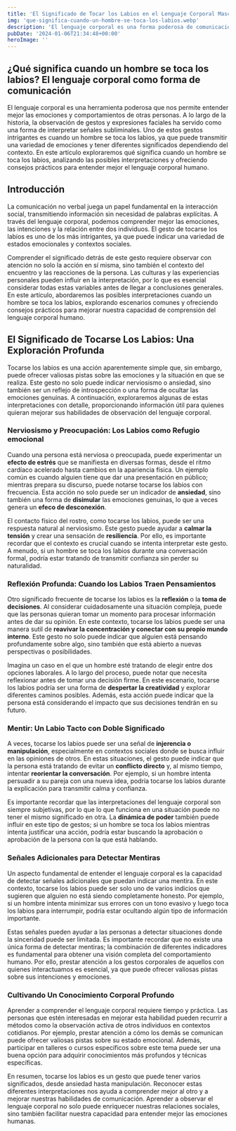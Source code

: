 ```yaml
---
title: 'El Significado de Tocar los Labios en el Lenguaje Corporal Masculino - Camuflaje Militar'
img: 'que-significa-cuando-un-hombre-se-toca-los-labios.webp'
description: 'El lenguaje corporal es una forma poderosa de comunicación que a menudo habla más fuerte que las palabras. Uno de los gestos más intrigantes y abiertos a'
pubDate: '2024-01-06T21:34:48+00:00'
heroImage: ''
---
```

    
  ## ¿Qué significa cuando un hombre se toca los labios? El lenguaje corporal como forma de comunicación

El lenguaje corporal es una herramienta poderosa que nos permite entender mejor las emociones y comportamientos de otras personas. A lo largo de la historia, la observación de gestos y expresiones faciales ha servido como una forma de interpretar señales subliminales. Uno de estos gestos intrigantes es cuando un hombre se toca los labios, ya que puede transmitir una variedad de emociones y tener diferentes significados dependiendo del contexto. En este artículo exploraremos qué significa cuando un hombre se toca los labios, analizando las posibles interpretaciones y ofreciendo consejos prácticos para entender mejor el lenguaje corporal humano.

## Introducción

La comunicación no verbal juega un papel fundamental en la interacción social, transmitiendo información sin necesidad de palabras explícitas. A través del lenguaje corporal, podemos comprender mejor las emociones, las intenciones y la relación entre dos individuos. El gesto de tocarse los labios es uno de los más intrigantes, ya que puede indicar una variedad de estados emocionales y contextos sociales. 

Comprender el significado detrás de este gesto requiere observar con atención no solo la acción en sí misma, sino también el contexto del encuentro y las reacciones de la persona. Las culturas y las experiencias personales pueden influir en la interpretación, por lo que es esencial considerar todas estas variables antes de llegar a conclusiones generales. En este artículo, abordaremos las posibles interpretaciones cuando un hombre se toca los labios, explorando escenarios comunes y ofreciendo consejos prácticos para mejorar nuestra capacidad de comprensión del lenguaje corporal humano.

## El Significado de Tocarse Los Labios: Una Exploración Profunda

Tocarse los labios es una acción aparentemente simple que, sin embargo, puede ofrecer valiosas pistas sobre las emociones y la situación en que se realiza. Este gesto no solo puede indicar nerviosismo o ansiedad, sino también ser un reflejo de introspección o una forma de ocultar las emociones genuinas. A continuación, exploraremos algunas de estas interpretaciones con detalle, proporcionando información útil para quienes quieran mejorar sus habilidades de observación del lenguaje corporal.

### Nerviosismo y Preocupación: Los Labios como Refugio emocional

Cuando una persona está nerviosa o preocupada, puede experimentar un **efecto de estrés** que se manifiesta en diversas formas, desde el ritmo cardíaco acelerado hasta cambios en la apariencia física. Un ejemplo común es cuando alguien tiene que dar una presentación en público; mientras prepara su discurso, puede notarse tocarse los labios con frecuencia. Esta acción no solo puede ser un indicador de **ansiedad**, sino también una forma de **disimular** las emociones genuinas, lo que a veces genera un **efeco de desconexión**.

El contacto físico del rostro, como tocarse los labios, puede ser una respuesta natural al nerviosismo. Este gesto puede ayudar a **calmar la tensión** y crear una sensación de **resiliencia**. Por ello, es importante recordar que el contexto es crucial cuando se intenta interpretar este gesto. A menudo, si un hombre se toca los labios durante una conversación formal, podría estar tratando de transmitir confianza sin perder su naturalidad.

### Reflexión Profunda: Cuando los Labios Traen Pensamientos

Otro significado frecuente de tocarse los labios es la **reflexión** o la **toma de decisiones**. Al considerar cuidadosamente una situación compleja, puede que las personas quieran tomar un momento para procesar información antes de dar su opinión. En este contexto, tocarse los labios puede ser una manera sutil de **reavivar la concentración y conectar con su propio mundo interno**. Este gesto no solo puede indicar que alguien está pensando profundamente sobre algo, sino también que está abierto a nuevas perspectivas o posibilidades.

Imagina un caso en el que un hombre esté tratando de elegir entre dos opciones laborales. A lo largo del proceso, puede notar que necesita reflexionar antes de tomar una decisión firme. En este escenario, tocarse los labios podría ser una forma de **despertar la creatividad** y explorar diferentes caminos posibles. Además, esta acción puede indicar que la persona está considerando el impacto que sus decisiones tendrán en su futuro.

### Mentir: Un Labio Tacto con Doble Significado

A veces, tocarse los labios puede ser una señal de **injerencia o manipulación**, especialmente en contextos sociales donde se busca influir en las opiniones de otros. En estas situaciones, el gesto puede indicar que la persona está tratando de evitar un **conflicto directo** y, al mismo tiempo, intentar **reorientar la conversación**. Por ejemplo, si un hombre intenta persuadir a su pareja con una nueva idea, podría tocarse los labios durante la explicación para transmitir calma y confianza.

Es importante recordar que las interpretaciones del lenguaje corporal son siempre subjetivas, por lo que lo que funciona en una situación puede no tener el mismo significado en otra. La **dinámica de poder** también puede influir en este tipo de gestos; si un hombre se toca los labios mientras intenta justificar una acción, podría estar buscando la aprobación o aprobación de la persona con la que está hablando.

### Señales Adicionales para Detectar Mentiras

Un aspecto fundamental de entender el lenguaje corporal es la capacidad de detectar señales adicionales que puedan indicar una mentira. En este contexto, tocarse los labios puede ser solo uno de varios indicios que sugieren que alguien no está siendo completamente honesto. Por ejemplo, si un hombre intenta minimizar sus errores con un tono evasivo y luego toca los labios para interrumpir, podría estar ocultando algún tipo de información importante.

Estas señales pueden ayudar a las personas a detectar situaciones donde la sinceridad puede ser limitada. Es importante recordar que no existe una única forma de detectar mentiras; la combinación de diferentes indicadores es fundamental para obtener una visión completa del comportamiento humano. Por ello, prestar atención a los gestos corporales de aquellos con quienes interactuamos es esencial, ya que puede ofrecer valiosas pistas sobre sus intenciones y emociones.

### Cultivando Un Conocimiento Corporal Profundo

Aprender a comprender el lenguaje corporal requiere tiempo y práctica. Las personas que estén interesadas en mejorar esta habilidad pueden recurrir a métodos como la observación activa de otros individuos en contextos cotidianos. Por ejemplo, prestar atención a cómo los demás se comunican puede ofrecer valiosas pistas sobre su estado emocional. Además, participar en talleres o cursos específicos sobre este tema puede ser una buena opción para adquirir conocimientos más profundos y técnicas específicas.

En resumen, tocarse los labios es un gesto que puede tener varios significados, desde ansiedad hasta manipulación. Reconocer estas diferentes interpretaciones nos ayuda a comprender mejor al otro y a mejorar nuestras habilidades de comunicación. Aprender a observar el lenguaje corporal no solo puede enriquecer nuestras relaciones sociales, sino también facilitar nuestra capacidad para entender mejor las emociones humanas.
  